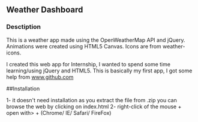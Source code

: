 ## Weather Dashboard


### Desctiption

This is a weather app made using the OpenWeatherMap API and jQuery. Animations were created using HTML5 Canvas. Icons are from weather-icons.

I created this web app for Internship, I wanted to spend some time learning/using jQuery and HTML5. This is basically my first app, I got some help from www.github.com


##Installation


1- it doesn't need installation as you extract the file from .zip you can browse the web by clicking on index.html 
2- right-click of the mouse + open with> + (Chrome/ IE/ Safari/ FireFox)